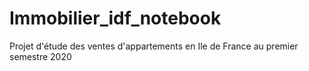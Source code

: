 # Immobilier_idf_notebook
Projet d'étude des ventes d'appartements en Ile de France au premier semestre 2020
